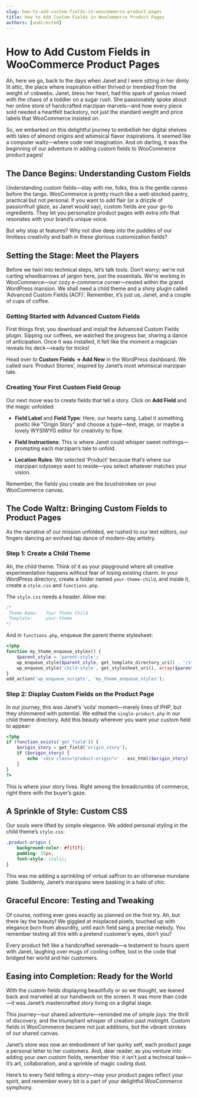 ```yaml
---
slug: how-to-add-custom-fields-in-woocommerce-product-pages
title: How to Add Custom Fields in WooCommerce Product Pages
authors: [undirected]
---
```



# How to Add Custom Fields in WooCommerce Product Pages

Ah, here we go, back to the days when Janet and I were sitting in her dimly lit attic, the place where inspiration either thrived or trembled from the weight of cobwebs. Janet, bless her heart, had this spark of genius mixed with the chaos of a toddler on a sugar rush. She passionately spoke about her online store of handcrafted marzipan marvels—and how every piece sold needed a heartfelt backstory, not just the standard weight and price labels that WooCommerce insisted on.

So, we embarked on this delightful journey to embellish her digital shelves with tales of almond origins and whimsical flavor inspirations. It seemed like a computer waltz—where code met imagination. And oh darling, it was the beginning of our adventure in adding custom fields to WooCommerce product pages!

## The Dance Begins: Understanding Custom Fields

Understanding custom fields—stay with me, folks, this is the gentle caress before the tango. WooCommerce is pretty much like a well-stocked pantry, practical but not personal. If you want to add flair (or a drizzle of passionfruit glaze, as Janet would say), custom fields are your go-to ingredients. They let you personalize product pages with extra info that resonates with your brand’s unique voice.

But why stop at features? Why not dive deep into the puddles of our limitless creativity and bath in these glorious customization fields?

## Setting the Stage: Meet the Players

Before we twirl into technical steps, let’s talk tools. Don’t worry; we're not carting wheelbarrows of jargon here, just the essentials. We're working in WooCommerce—our cozy e-commerce corner—nested within the grand WordPress mansion. We shall need a child theme and a shiny plugin called ‘Advanced Custom Fields (ACF)’. Remember, it’s just us, Janet, and a couple of cups of coffee.

### Getting Started with Advanced Custom Fields

First things first, you download and install the Advanced Custom Fields plugin. Sipping our coffees, we watched the progress bar, sharing a dance of anticipation. Once it was installed, it felt like the moment a magician reveals his deck—ready for tricks!

Head over to **Custom Fields -> Add New** in the WordPress dashboard. We called ours ‘Product Stories’, inspired by Janet’s most whimsical marzipan tale.

### Creating Your First Custom Field Group

Our next move was to create fields that tell a story. Click on **Add Field** and the magic unfolded:

- **Field Label** and **Field Type**: Here, our hearts sang. Label it something poetic like "Origin Story" and choose a type—text, image, or maybe a lovely WYSIWYG editor for creativity to flow.

- **Field Instructions**: This is where Janet could whisper sweet nothings—prompting each marzipan’s tale to unfold.

- **Location Rules**: We selected ‘Product’ because that’s where our marzipan odysseys want to reside—you select whatever matches your vision.

Remember, the fields you create are the brushstrokes on your WooCommerce canvas.

## The Code Waltz: Bringing Custom Fields to Product Pages

As the narrative of our mission unfolded, we rushed to our text editors, our fingers dancing an evolved tap dance of modern-day artistry.

### Step 1: Create a Child Theme

Ah, the child theme. Think of it as your playground where all creative experimentation happens without fear of losing existing charm. In your WordPress directory, create a folder named `your-theme-child`, and inside it, create a `style.css` and `functions.php`.

The `style.css` needs a header. Allow me:

```css
/*
 Theme Name:   Your Theme Child
 Template:     your-theme
*/
```

And in `functions.php`, enqueue the parent theme stylesheet:

```php
<?php
function my_theme_enqueue_styles() {
    $parent_style = 'parent-style';
    wp_enqueue_style($parent_style, get_template_directory_uri() . '/style.css');
    wp_enqueue_style('child-style', get_stylesheet_uri(), array($parent_style));
}
add_action('wp_enqueue_scripts', 'my_theme_enqueue_styles');
```

### Step 2: Display Custom Fields on the Product Page

In our journey, this was Janet’s ‘voila’ moment—merely lines of PHP, but they shimmered with potential. We edited the `single-product.php` in our child theme directory. Add this beauty wherever you want your custom field to appear:

```php
<?php
if (function_exists('get_field')) {
    $origin_story = get_field('origin_story');
    if ($origin_story) {
        echo '<div class="product-origin">' . esc_html($origin_story) . '</div>';
    }
}
?>
```

This is where your story lives. Right among the breadcrumbs of commerce, right there with the buyer’s gaze.

## A Sprinkle of Style: Custom CSS

Our souls were lifted by simple elegance. We added personal styling in the child theme’s `style.css`:

```css
.product-origin {
    background-color: #f1f1f1;
    padding: 15px;
    font-style: italic;
}
```

This was me adding a sprinkling of virtual saffron to an otherwise mundane plate. Suddenly, Janet’s marzipans were basking in a halo of chic.

## Graceful Encore: Testing and Tweaking

Of course, nothing ever goes exactly as planned on the first try. Ah, but there lay the beauty! We giggled at misplaced pixels, touched up with elegance born from absurdity, until each field sang a precise melody. You remember testing all this with a pretend customer’s eyes, don’t you?

Every product felt like a handcrafted serenade—a testament to hours spent with Janet, laughing over mugs of cooling coffee, lost in the code that bridged her world and her customers.

## Easing into Completion: Ready for the World

With the custom fields displaying beautifully or so we thought, we leaned back and marveled at our handiwork on the screen. It was more than code—it was Janet’s mastercrafted story living on a digital stage.

This journey—our shared adventure—reminded me of simple joys: the thrill of discovery, and the triumphant whisper of creation past midnight. Custom fields in WooCommerce became not just additions, but the vibrant strokes of our shared canvas.

Janet’s store was now an embodiment of her quirky self, each product page a personal letter to her customers. And, dear reader, as you venture into adding your own custom fields, remember this: it isn’t just a technical task—it’s art, collaboration, and a sprinkle of magic coding dust.

Here’s to every field telling a story—may your product pages reflect your spirit, and remember every bit is a part of your delightful WooCommerce symphony.
